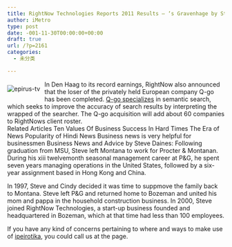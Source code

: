 ```yaml
---
title: RightNow Technologies Reports 2011 Results – ‘s Gravenhage by Steve Daines Business Center
author: iMetro
type: post
date: -001-11-30T00:00:00+00:00
draft: true
url: /?p=2161
categories:
  - 未分类

---
```

<img src="http://media1.picsearch.com/is?NfJd6eLMlOlQc1Khgwl-Lg37c2AIpwqyZ2Y-8IzfYTo&height=245" alt="epirus-tv" title="epirus-tv (c) multimedia.lastampa.it" style="float:left;padding:10px 10px 10px 0px;border:0px" />In Den Haag to its record earnings, RightNow also announced that the loser of the privately held European company Q-go has been completed. [Q-go specializes][1] in semantic search, which seeks to improve the accuracy of search results by interpreting the wrapped of the searcher. The Q-go acquisition will add about 60 companies to RightNows client roster.  
Related Articles Ten Values Of Business Success In Hard Times The Era of News Popularity of Hindi News Business news is very helpful for businessmen Business News and Advice by Steve Daines: Following graduation from MSU, Steve left Montana to work for Procter & Montanan. During his xiii twelvemonth seasonal management career at P&G, he spent seven years managing operations in the United States, followed by a six-year assignment based in Hong Kong and China. 

In 1997, Steve and Cindy decided it was time to suppmove the family back to Montana. Steve left P&G and returned home to Bozeman and united his mom and pappa in the household construction business. In 2000, Steve joined RightNow Technologies, a start-up business founded and headquartered in Bozeman, which at that time had less than 100 employees.

If you have any kind of concerns pertaining to where and ways to make use of [ipeirotika][2], you could call us at the page.

 [1]: http://www.adobe.com/cfusion/search/index.cfm?term=&Q-go+specializes&loc=en_us&siteSection=home
 [2]: http://epirusgate.blogspot.gr/